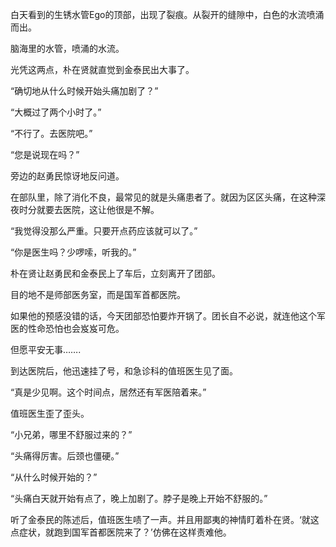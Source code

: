 白天看到的生锈水管Ego的顶部，出现了裂痕。从裂开的缝隙中，白色的水流喷涌而出。

脑海里的水管，喷涌的水流。

光凭这两点，朴在贤就直觉到金泰民出大事了。

“确切地从什么时候开始头痛加剧了？”

“大概过了两个小时了。”

“不行了。去医院吧。”

“您是说现在吗？”

旁边的赵勇民惊讶地反问道。

在部队里，除了消化不良，最常见的就是头痛患者了。就因为区区头痛，在这种深夜时分就要去医院，这让他很是不解。

“我觉得没那么严重。只要开点药应该就可以了。”

“你是医生吗？少啰嗦，听我的。”

朴在贤让赵勇民和金泰民上了车后，立刻离开了团部。

目的地不是师部医务室，而是国军首都医院。

如果他的预感没错的话，今天团部恐怕要炸开锅了。团长自不必说，就连他这个军医的性命恐怕也会岌岌可危。

但愿平安无事…….

到达医院后，他迅速挂了号，和急诊科的值班医生见了面。

“真是少见啊。这个时间点，居然还有军医陪着来。”

值班医生歪了歪头。

“小兄弟，哪里不舒服过来的？”

“头痛得厉害。后颈也僵硬。”

“从什么时候开始的？”

“头痛白天就开始有点了，晚上加剧了。脖子是晚上开始不舒服的。”

听了金泰民的陈述后，值班医生啧了一声。并且用鄙夷的神情盯着朴在贤。‘就这点症状，就跑到国军首都医院来了？’仿佛在这样责难他。